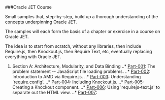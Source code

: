###Oracle JET Course

Small samples that, step-by-step, build up a thorough
understanding of the concepts underpinning Oracle JET.

The samples will each form the basis of a chapter or exercise
in a course on Oracle JET.

The idea is to start from scratch, without any libraries,
then include Require.js, then Knockout.js, then Require Text, etc,
eventually replacing everything with Oracle JET.

1. Section A: Architecture, Modularity, and Data Binding
..* [Part-001](Part-001): The problem statement -- JavaScript file loading problems.
..* [Part-002](Part-002): Introduction to AMD via Require.js.
..* [Part-003](Part-003): Understanding 'require.config'.
..* [Part-004](Part-004): Including Knockout.js.
..* [Part-005](Part-005): Creating a Knockout component.
..* [Part-006](Part-006): Using 'requirejs-text.js' to separate out the HTML view.
..* [Part-007](Part-007):